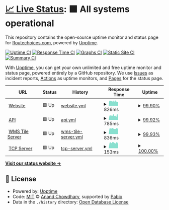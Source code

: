 # [📈 Live Status](https://status.routechoices.com): <!--live status--> **🟩 All systems operational**

This repository contains the open-source uptime monitor and status page for [Routechoices.com](https://www.routechoices.com), powered by [Upptime](https://github.com/upptime/upptime).

[![Uptime CI](https://github.com/routechoices/upptime/workflows/Uptime%20CI/badge.svg)](https://github.com/routechoices/upptime/actions?query=workflow%3A%22Uptime+CI%22)
[![Response Time CI](https://github.com/routechoices/upptime/workflows/Response%20Time%20CI/badge.svg)](https://github.com/routechoices/upptime/actions?query=workflow%3A%22Response+Time+CI%22)
[![Graphs CI](https://github.com/routechoices/upptime/workflows/Graphs%20CI/badge.svg)](https://github.com/routechoices/upptime/actions?query=workflow%3A%22Graphs+CI%22)
[![Static Site CI](https://github.com/routechoices/upptime/workflows/Static%20Site%20CI/badge.svg)](https://github.com/routechoices/upptime/actions?query=workflow%3A%22Static+Site+CI%22)
[![Summary CI](https://github.com/routechoices/upptime/workflows/Summary%20CI/badge.svg)](https://github.com/routechoices/upptime/actions?query=workflow%3A%22Summary+CI%22)

With [Upptime](https://upptime.js.org), you can get your own unlimited and free uptime monitor and status page, powered entirely by a GitHub repository. We use [Issues](https://github.com/routechoices/upptime/issues) as incident reports, [Actions](https://github.com/routechoices/upptime/actions) as uptime monitors, and [Pages](https://status.routechoices.com) for the status page.

<!--start: status pages-->
<!-- This summary is generated by Upptime (https://github.com/upptime/upptime) -->
<!-- Do not edit this manually, your changes will be overwritten -->
<!-- prettier-ignore -->
| URL | Status | History | Response Time | Uptime |
| --- | ------ | ------- | ------------- | ------ |
| <img alt="" src="https://icons.duckduckgo.com/ip3/www.routechoices.com.ico" height="13"> [Website](https://www.routechoices.com/) | 🟩 Up | [website.yml](https://github.com/routechoiceslivegps/upptime/commits/HEAD/history/website.yml) | <details><summary><img alt="Response time graph" src="./graphs/website/response-time-week.png" height="20"> 826ms</summary><br><a href="https://status.routechoices.com/history/website"><img alt="Response time 874" src="https://img.shields.io/endpoint?url=https%3A%2F%2Fraw.githubusercontent.com%2Froutechoiceslivegps%2Fupptime%2FHEAD%2Fapi%2Fwebsite%2Fresponse-time.json"></a><br><a href="https://status.routechoices.com/history/website"><img alt="24-hour response time 695" src="https://img.shields.io/endpoint?url=https%3A%2F%2Fraw.githubusercontent.com%2Froutechoiceslivegps%2Fupptime%2FHEAD%2Fapi%2Fwebsite%2Fresponse-time-day.json"></a><br><a href="https://status.routechoices.com/history/website"><img alt="7-day response time 826" src="https://img.shields.io/endpoint?url=https%3A%2F%2Fraw.githubusercontent.com%2Froutechoiceslivegps%2Fupptime%2FHEAD%2Fapi%2Fwebsite%2Fresponse-time-week.json"></a><br><a href="https://status.routechoices.com/history/website"><img alt="30-day response time 1199" src="https://img.shields.io/endpoint?url=https%3A%2F%2Fraw.githubusercontent.com%2Froutechoiceslivegps%2Fupptime%2FHEAD%2Fapi%2Fwebsite%2Fresponse-time-month.json"></a><br><a href="https://status.routechoices.com/history/website"><img alt="1-year response time 874" src="https://img.shields.io/endpoint?url=https%3A%2F%2Fraw.githubusercontent.com%2Froutechoiceslivegps%2Fupptime%2FHEAD%2Fapi%2Fwebsite%2Fresponse-time-year.json"></a></details> | <details><summary><a href="https://status.routechoices.com/history/website">99.90%</a></summary><a href="https://status.routechoices.com/history/website"><img alt="All-time uptime 99.98%" src="https://img.shields.io/endpoint?url=https%3A%2F%2Fraw.githubusercontent.com%2Froutechoiceslivegps%2Fupptime%2FHEAD%2Fapi%2Fwebsite%2Fuptime.json"></a><br><a href="https://status.routechoices.com/history/website"><img alt="24-hour uptime 99.56%" src="https://img.shields.io/endpoint?url=https%3A%2F%2Fraw.githubusercontent.com%2Froutechoiceslivegps%2Fupptime%2FHEAD%2Fapi%2Fwebsite%2Fuptime-day.json"></a><br><a href="https://status.routechoices.com/history/website"><img alt="7-day uptime 99.90%" src="https://img.shields.io/endpoint?url=https%3A%2F%2Fraw.githubusercontent.com%2Froutechoiceslivegps%2Fupptime%2FHEAD%2Fapi%2Fwebsite%2Fuptime-week.json"></a><br><a href="https://status.routechoices.com/history/website"><img alt="30-day uptime 99.96%" src="https://img.shields.io/endpoint?url=https%3A%2F%2Fraw.githubusercontent.com%2Froutechoiceslivegps%2Fupptime%2FHEAD%2Fapi%2Fwebsite%2Fuptime-month.json"></a><br><a href="https://status.routechoices.com/history/website"><img alt="1-year uptime 99.98%" src="https://img.shields.io/endpoint?url=https%3A%2F%2Fraw.githubusercontent.com%2Froutechoiceslivegps%2Fupptime%2FHEAD%2Fapi%2Fwebsite%2Fuptime-year.json"></a></details>
| <img alt="" src="https://icons.duckduckgo.com/ip3/api.routechoices.com.ico" height="13"> [API](https://api.routechoices.com/healthcheck/?format=json) | 🟩 Up | [api.yml](https://github.com/routechoiceslivegps/upptime/commits/HEAD/history/api.yml) | <details><summary><img alt="Response time graph" src="./graphs/api/response-time-week.png" height="20"> 785ms</summary><br><a href="https://status.routechoices.com/history/api"><img alt="Response time 920" src="https://img.shields.io/endpoint?url=https%3A%2F%2Fraw.githubusercontent.com%2Froutechoiceslivegps%2Fupptime%2FHEAD%2Fapi%2Fapi%2Fresponse-time.json"></a><br><a href="https://status.routechoices.com/history/api"><img alt="24-hour response time 592" src="https://img.shields.io/endpoint?url=https%3A%2F%2Fraw.githubusercontent.com%2Froutechoiceslivegps%2Fupptime%2FHEAD%2Fapi%2Fapi%2Fresponse-time-day.json"></a><br><a href="https://status.routechoices.com/history/api"><img alt="7-day response time 785" src="https://img.shields.io/endpoint?url=https%3A%2F%2Fraw.githubusercontent.com%2Froutechoiceslivegps%2Fupptime%2FHEAD%2Fapi%2Fapi%2Fresponse-time-week.json"></a><br><a href="https://status.routechoices.com/history/api"><img alt="30-day response time 1240" src="https://img.shields.io/endpoint?url=https%3A%2F%2Fraw.githubusercontent.com%2Froutechoiceslivegps%2Fupptime%2FHEAD%2Fapi%2Fapi%2Fresponse-time-month.json"></a><br><a href="https://status.routechoices.com/history/api"><img alt="1-year response time 920" src="https://img.shields.io/endpoint?url=https%3A%2F%2Fraw.githubusercontent.com%2Froutechoiceslivegps%2Fupptime%2FHEAD%2Fapi%2Fapi%2Fresponse-time-year.json"></a></details> | <details><summary><a href="https://status.routechoices.com/history/api">99.92%</a></summary><a href="https://status.routechoices.com/history/api"><img alt="All-time uptime 99.97%" src="https://img.shields.io/endpoint?url=https%3A%2F%2Fraw.githubusercontent.com%2Froutechoiceslivegps%2Fupptime%2FHEAD%2Fapi%2Fapi%2Fuptime.json"></a><br><a href="https://status.routechoices.com/history/api"><img alt="24-hour uptime 99.59%" src="https://img.shields.io/endpoint?url=https%3A%2F%2Fraw.githubusercontent.com%2Froutechoiceslivegps%2Fupptime%2FHEAD%2Fapi%2Fapi%2Fuptime-day.json"></a><br><a href="https://status.routechoices.com/history/api"><img alt="7-day uptime 99.92%" src="https://img.shields.io/endpoint?url=https%3A%2F%2Fraw.githubusercontent.com%2Froutechoiceslivegps%2Fupptime%2FHEAD%2Fapi%2Fapi%2Fuptime-week.json"></a><br><a href="https://status.routechoices.com/history/api"><img alt="30-day uptime 99.91%" src="https://img.shields.io/endpoint?url=https%3A%2F%2Fraw.githubusercontent.com%2Froutechoiceslivegps%2Fupptime%2FHEAD%2Fapi%2Fapi%2Fuptime-month.json"></a><br><a href="https://status.routechoices.com/history/api"><img alt="1-year uptime 99.97%" src="https://img.shields.io/endpoint?url=https%3A%2F%2Fraw.githubusercontent.com%2Froutechoiceslivegps%2Fupptime%2FHEAD%2Fapi%2Fapi%2Fuptime-year.json"></a></details>
| <img alt="" src="https://icons.duckduckgo.com/ip3/wms.routechoices.com.ico" height="13"> [WMS Tile Server](https://wms.routechoices.com/?service=WMS&request=GetMap&layers=fhDbzlQSLho&styles=&format=image%2Fjpeg&transparent=false&version=1.1.1&width=512&height=512&srs=EPSG%3A3857&bbox=2641663.6975356913,8727274.141488286,2661231.576776697,8746842.020729292) | 🟩 Up | [wms-tile-server.yml](https://github.com/routechoiceslivegps/upptime/commits/HEAD/history/wms-tile-server.yml) | <details><summary><img alt="Response time graph" src="./graphs/wms-tile-server/response-time-week.png" height="20"> 836ms</summary><br><a href="https://status.routechoices.com/history/wms-tile-server"><img alt="Response time 846" src="https://img.shields.io/endpoint?url=https%3A%2F%2Fraw.githubusercontent.com%2Froutechoiceslivegps%2Fupptime%2FHEAD%2Fapi%2Fwms-tile-server%2Fresponse-time.json"></a><br><a href="https://status.routechoices.com/history/wms-tile-server"><img alt="24-hour response time 677" src="https://img.shields.io/endpoint?url=https%3A%2F%2Fraw.githubusercontent.com%2Froutechoiceslivegps%2Fupptime%2FHEAD%2Fapi%2Fwms-tile-server%2Fresponse-time-day.json"></a><br><a href="https://status.routechoices.com/history/wms-tile-server"><img alt="7-day response time 836" src="https://img.shields.io/endpoint?url=https%3A%2F%2Fraw.githubusercontent.com%2Froutechoiceslivegps%2Fupptime%2FHEAD%2Fapi%2Fwms-tile-server%2Fresponse-time-week.json"></a><br><a href="https://status.routechoices.com/history/wms-tile-server"><img alt="30-day response time 1130" src="https://img.shields.io/endpoint?url=https%3A%2F%2Fraw.githubusercontent.com%2Froutechoiceslivegps%2Fupptime%2FHEAD%2Fapi%2Fwms-tile-server%2Fresponse-time-month.json"></a><br><a href="https://status.routechoices.com/history/wms-tile-server"><img alt="1-year response time 846" src="https://img.shields.io/endpoint?url=https%3A%2F%2Fraw.githubusercontent.com%2Froutechoiceslivegps%2Fupptime%2FHEAD%2Fapi%2Fwms-tile-server%2Fresponse-time-year.json"></a></details> | <details><summary><a href="https://status.routechoices.com/history/wms-tile-server">99.93%</a></summary><a href="https://status.routechoices.com/history/wms-tile-server"><img alt="All-time uptime 99.98%" src="https://img.shields.io/endpoint?url=https%3A%2F%2Fraw.githubusercontent.com%2Froutechoiceslivegps%2Fupptime%2FHEAD%2Fapi%2Fwms-tile-server%2Fuptime.json"></a><br><a href="https://status.routechoices.com/history/wms-tile-server"><img alt="24-hour uptime 99.59%" src="https://img.shields.io/endpoint?url=https%3A%2F%2Fraw.githubusercontent.com%2Froutechoiceslivegps%2Fupptime%2FHEAD%2Fapi%2Fwms-tile-server%2Fuptime-day.json"></a><br><a href="https://status.routechoices.com/history/wms-tile-server"><img alt="7-day uptime 99.93%" src="https://img.shields.io/endpoint?url=https%3A%2F%2Fraw.githubusercontent.com%2Froutechoiceslivegps%2Fupptime%2FHEAD%2Fapi%2Fwms-tile-server%2Fuptime-week.json"></a><br><a href="https://status.routechoices.com/history/wms-tile-server"><img alt="30-day uptime 99.97%" src="https://img.shields.io/endpoint?url=https%3A%2F%2Fraw.githubusercontent.com%2Froutechoiceslivegps%2Fupptime%2FHEAD%2Fapi%2Fwms-tile-server%2Fuptime-month.json"></a><br><a href="https://status.routechoices.com/history/wms-tile-server"><img alt="1-year uptime 99.98%" src="https://img.shields.io/endpoint?url=https%3A%2F%2Fraw.githubusercontent.com%2Froutechoiceslivegps%2Fupptime%2FHEAD%2Fapi%2Fwms-tile-server%2Fuptime-year.json"></a></details>
| <img alt="" src="https://icons.duckduckgo.com/ip3/null.ico" height="13"> [TCP Server](routechoices.com) | 🟩 Up | [tcp-server.yml](https://github.com/routechoiceslivegps/upptime/commits/HEAD/history/tcp-server.yml) | <details><summary><img alt="Response time graph" src="./graphs/tcp-server/response-time-week.png" height="20"> 153ms</summary><br><a href="https://status.routechoices.com/history/tcp-server"><img alt="Response time 140" src="https://img.shields.io/endpoint?url=https%3A%2F%2Fraw.githubusercontent.com%2Froutechoiceslivegps%2Fupptime%2FHEAD%2Fapi%2Ftcp-server%2Fresponse-time.json"></a><br><a href="https://status.routechoices.com/history/tcp-server"><img alt="24-hour response time 114" src="https://img.shields.io/endpoint?url=https%3A%2F%2Fraw.githubusercontent.com%2Froutechoiceslivegps%2Fupptime%2FHEAD%2Fapi%2Ftcp-server%2Fresponse-time-day.json"></a><br><a href="https://status.routechoices.com/history/tcp-server"><img alt="7-day response time 153" src="https://img.shields.io/endpoint?url=https%3A%2F%2Fraw.githubusercontent.com%2Froutechoiceslivegps%2Fupptime%2FHEAD%2Fapi%2Ftcp-server%2Fresponse-time-week.json"></a><br><a href="https://status.routechoices.com/history/tcp-server"><img alt="30-day response time 141" src="https://img.shields.io/endpoint?url=https%3A%2F%2Fraw.githubusercontent.com%2Froutechoiceslivegps%2Fupptime%2FHEAD%2Fapi%2Ftcp-server%2Fresponse-time-month.json"></a><br><a href="https://status.routechoices.com/history/tcp-server"><img alt="1-year response time 140" src="https://img.shields.io/endpoint?url=https%3A%2F%2Fraw.githubusercontent.com%2Froutechoiceslivegps%2Fupptime%2FHEAD%2Fapi%2Ftcp-server%2Fresponse-time-year.json"></a></details> | <details><summary><a href="https://status.routechoices.com/history/tcp-server">100.00%</a></summary><a href="https://status.routechoices.com/history/tcp-server"><img alt="All-time uptime 100.00%" src="https://img.shields.io/endpoint?url=https%3A%2F%2Fraw.githubusercontent.com%2Froutechoiceslivegps%2Fupptime%2FHEAD%2Fapi%2Ftcp-server%2Fuptime.json"></a><br><a href="https://status.routechoices.com/history/tcp-server"><img alt="24-hour uptime 100.00%" src="https://img.shields.io/endpoint?url=https%3A%2F%2Fraw.githubusercontent.com%2Froutechoiceslivegps%2Fupptime%2FHEAD%2Fapi%2Ftcp-server%2Fuptime-day.json"></a><br><a href="https://status.routechoices.com/history/tcp-server"><img alt="7-day uptime 100.00%" src="https://img.shields.io/endpoint?url=https%3A%2F%2Fraw.githubusercontent.com%2Froutechoiceslivegps%2Fupptime%2FHEAD%2Fapi%2Ftcp-server%2Fuptime-week.json"></a><br><a href="https://status.routechoices.com/history/tcp-server"><img alt="30-day uptime 100.00%" src="https://img.shields.io/endpoint?url=https%3A%2F%2Fraw.githubusercontent.com%2Froutechoiceslivegps%2Fupptime%2FHEAD%2Fapi%2Ftcp-server%2Fuptime-month.json"></a><br><a href="https://status.routechoices.com/history/tcp-server"><img alt="1-year uptime 100.00%" src="https://img.shields.io/endpoint?url=https%3A%2F%2Fraw.githubusercontent.com%2Froutechoiceslivegps%2Fupptime%2FHEAD%2Fapi%2Ftcp-server%2Fuptime-year.json"></a></details>

<!--end: status pages-->

[**Visit our status website →**](https://status.routechoices.com)

## 📄 License

- Powered by: [Upptime](https://github.com/upptime/upptime)
- Code: [MIT](./LICENSE) © [Anand Chowdhary](https://anandchowdhary.com), supported by [Pabio](https://pabio.com)
- Data in the `./history` directory: [Open Database License](https://opendatacommons.org/licenses/odbl/1-0/)
